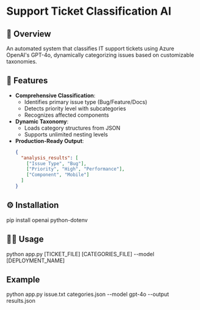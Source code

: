 # Support Ticket Classification AI

## 📌 Overview
An automated system that classifies IT support tickets using Azure OpenAI's GPT-4o, dynamically categorizing issues based on customizable taxonomies.

## 🚀 Features
- **Comprehensive Classification**:
  - Identifies primary issue type (Bug/Feature/Docs)
  - Detects priority level with subcategories
  - Recognizes affected components
- **Dynamic Taxonomy**:
  - Loads category structures from JSON
  - Supports unlimited nesting levels
- **Production-Ready Output**:
  ```json
  {
    "analysis_results": [
      ["Issue Type", "Bug"],
      ["Priority", "High", "Performance"],
      ["Component", "Mobile"]
    ]
  }

## ⚙️ Installation
pip install openai python-dotenv

## 🏃‍♂️ Usage
python app.py [TICKET_FILE] [CATEGORIES_FILE] --model [DEPLOYMENT_NAME]

## Example
python app.py issue.txt categories.json --model gpt-4o --output results.json
